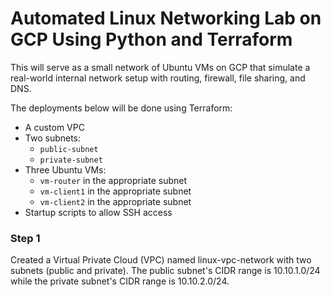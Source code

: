 # Automated Linux Networking Lab on GCP Using Python and Terraform

This will serve as a small network of Ubuntu VMs on GCP that simulate a real-world internal network setup with routing, firewall, file sharing, and DNS. 

The deployments below will be done using Terraform:
- A custom VPC
- Two subnets:
  - `public-subnet`
  - `private-subnet`
- Three Ubuntu VMs:
  - `vm-router` in the appropriate subnet
  - `vm-client1` in the appropriate subnet
  - `vm-client2` in the appropriate subnet
- Startup scripts to allow SSH access

### Step 1
Created a Virtual Private Cloud (VPC) named linux-vpc-network with two subnets (public and private). The public subnet's CIDR range is 10.10.1.0/24 while the private subnet's CIDR range is 10.10.2.0/24.
